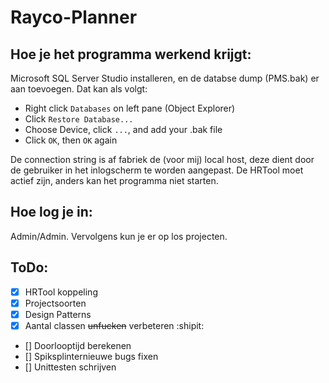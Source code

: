 # Rayco-Planner

## Hoe je het programma werkend krijgt:

Microsoft SQL Server Studio installeren, en de databse dump (PMS.bak) er aan toevoegen. Dat kan als volgt:

- Right click `Databases` on left pane (Object Explorer)
- Click `Restore Database...`
- Choose Device, click `...`, and add your .bak file
- Click `OK`, then `OK` again

De connection string is af fabriek de (voor mij) local host, deze dient door de gebruiker in het inlogscherm te worden aangepast.
De HRTool moet actief zijn, anders kan het programma niet starten.

## Hoe log je in:

Admin/Admin.
Vervolgens kun je er op los projecten.

## ToDo:
- [X] HRTool koppeling
- [X] Projectsoorten
- [X] Design Patterns
- [X] Aantal classen ~~unfucken~~ verbeteren :shipit:
- [] Doorlooptijd berekenen
- [] Spiksplinternieuwe bugs fixen
- [] Unittesten schrijven
